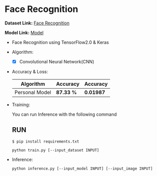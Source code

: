 # Face Recognition

  **Dataset Link:** [Face Recognition](https://drive.google.com/drive/folders/1HYDjl4Y1CsIiPEuZG8knN__keSzeLNDS?usp=sharing)
  
  **Model Link:** [Model](https://drive.google.com/drive/folders/1-11FhHJ7XD_qClS7dLhHkuelnhiJpjxm?usp=sharing)

  - Face Recognition using TensorFlow2.0 & Keras
    
  - Algorithm:

    - [x] Convolutional Neural Network(CNN)


  - Accuracy & Loss:

    Algorithm | Accuracy | Accuracy |
    ------------- | ------------- | ------------- |
    Personal Model | **87.33 %** | **0.01987** |
    

  - Training:

      You can run  Inference with the following command

      ## RUN

      ```
      $ pip install requirements.txt
      
      python train.py [--input_dataset INPUT]
      ```

  - Inference:




      ```
      python inference.py [--input_model INPUT] [--input_image INPUT]
      ```
      
